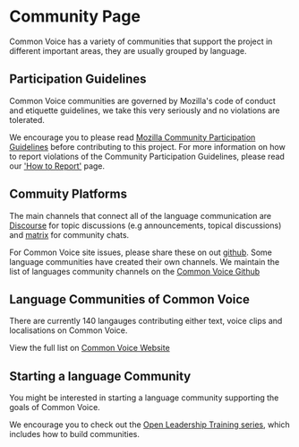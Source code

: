 # Community Page

Common Voice has a variety of communities that support the project in different important areas, they are usually grouped by language.

## Participation Guidelines

Common Voice communities are governed by Mozilla's code of conduct and etiquette guidelines, we take this very seriously and no violations are tolerated. 

We encourage you to please read [Mozilla Community Participation Guidelines](https://www.mozilla.org/about/governance/policies/participation/) before contributing to this project. For more information on how to report violations of the Community Participation Guidelines, please read our ['How to Report'](https://www.mozilla.org/en-US/about/governance/policies/participation/reporting/) page.

## Commuity Platforms 

The main channels that connect all of the language communication are [Discourse](https://discourse.mozilla.org/c/voice) for topic discussions (e.g announcements, topical discussions) and [matrix](https://chat.mozilla.org/#/room/#common-voice:mozilla.org) for community chats. 

For Common Voice site issues, please share these on out [github](https://github.com/mozilla/common-voice). Some language communities have created their own channels. We maintain the list of languages community channels on the [Common Voice Github](https://github.com/common-voice/common-voice/blob/main/docs/COMMUNITIES.md)

## Language Communities of Common Voice

There are currently 140 langauges contributing either text, voice clips and localisations on Common Voice. 

View the full list on [Common Voice Website](https://commonvoice.mozilla.org/en/languages) 




## Starting a language Community 

You might be interested in starting a language community supporting the goals of Common Voice. 

We encourage you to check out the [Open Leadership Training series](https://mozilla.github.io/open-leadership-training-series/articles/building-communities-of-contributors/), which includes how to build communities.
